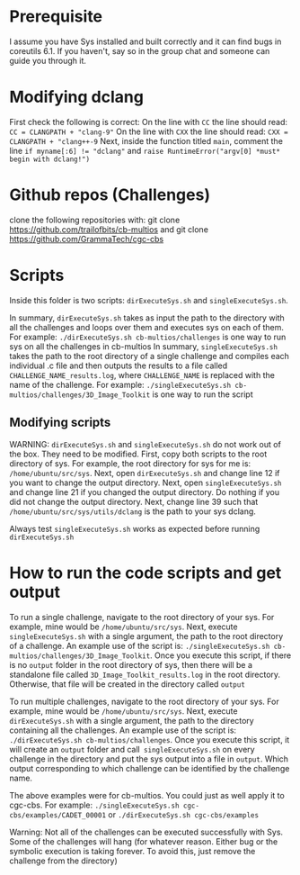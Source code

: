 # Prerequisite

I assume you have Sys installed and built correctly and it can find bugs in coreutils 6.1. If you haven't, say so in the group chat and someone can guide you through it.

# Modifying dclang

First check the following is correct:
On the line with `CC` the line should read:
`CC = CLANGPATH + "clang-9"`
On the line with `CXX` the line should read:
`CXX = CLANGPATH + "clang++-9`
Next, inside the function titled `main`, comment the line `if myname[:6] != "dclang"` and `raise RuntimeError("argv[0] *must* begin with dclang!")`

# Github repos (Challenges)

clone the following repositories with:
git clone https://github.com/trailofbits/cb-multios
and
git clone https://github.com/GrammaTech/cgc-cbs

# Scripts

Inside this folder is two scripts: `dirExecuteSys.sh` and `singleExecuteSys.sh`.

In summary, `dirExecuteSys.sh` takes as input the path to the directory with all the challenges and loops over them and executes sys on each of them. For example: `./dirExecuteSys.sh cb-multios/challenges` is one way to run sys on all the challenges in cb-multios
In summary, `singleExecuteSys.sh` takes the path to the root directory of a single challenge and compiles each individual .c file and then outputs the results to a file called `CHALLENGE_NAME_results.log`, where `CHALLENGE_NAME` is replaced with the name of the challenge. For example: `./singleExecuteSys.sh cb-multios/challenges/3D_Image_Toolkit` is one way to run the script

## Modifying scripts

WARNING: `dirExecuteSys.sh` and `singleExecuteSys.sh` do not work out of the box. They need to be modified. First, copy both scripts to the root directory of sys. For example, the root directory for sys for me is: `/home/ubuntu/src/sys`. Next, open `dirExecuteSys.sh` and change line 12 if you want to change the output directory. Next, open `singleExecuteSys.sh` and change line 21 if you changed the output directory. Do nothing if you did not change the output directory. Next, change line 39 such that `/home/ubuntu/src/sys/utils/dclang` is the path to your sys dclang.

Always test `singleExecuteSys.sh` works as expected before running `dirExecuteSys.sh`

# How to run the code scripts and get output

To run a single challenge, navigate to the root directory of your sys. For example, mine would be `/home/ubuntu/src/sys`. Next, execute `singleExecuteSys.sh` with a single argument, the path to the root directory of a challenge. An example use of the script is: `./singleExecuteSys.sh cb-multios/challenges/3D_Image_Toolkit`. Once you execute this script, if there is no `output` folder in the root directory of sys, then there will be a standalone file called `3D_Image_Toolkit_results.log` in the root directory. Otherwise, that file will be created in the directory called `output`

To run multiple challenges, navigate to the root directory of your sys. For example, mine would be `/home/ubuntu/src/sys`. Next, execute `dirExecuteSys.sh` with a single argument, the path to the directory containing all the challenges. An example use of the script is: `./dirExecuteSys.sh cb-multios/challenges`. Once you execute this script, it will create an `output` folder and call` singleExecuteSys.sh` on every challenge in the directory and put the sys output into a file in `output`. Which output corresponding to which challenge can be identified by the challenge name.

The above examples were for cb-multios. You could just as well apply it to cgc-cbs. For example: `./singleExecuteSys.sh cgc-cbs/examples/CADET_00001` or `./dirExecuteSys.sh cgc-cbs/examples`

Warning: Not all of the challenges can be executed successfully with Sys. Some of the challenges will hang (for whatever reason. Either bug or the symbolic execution is taking forever. To avoid this, just remove the challenge from the directory)
